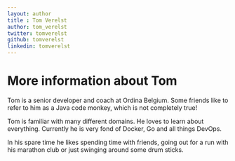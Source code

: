 ```yaml
---
layout: author
title : Tom Verelst
author: tom_verelst
twitter: tomverelst
github: tomverelst
linkedin: tomverelst
---
```

# More information about Tom

Tom is a senior developer and coach at Ordina Belgium.
Some friends like to refer to him as a Java code monkey, which is not completely true!

Tom is familiar with many different domains. 
He loves to learn about everything.
Currently he is very fond of Docker, Go and all things DevOps.

In his spare time he likes spending time with friends, going out for a run with his marathon club or 
just swinging around some drum sticks.